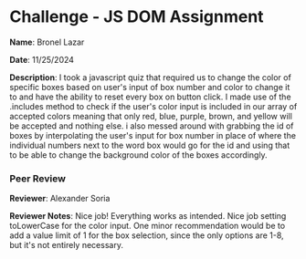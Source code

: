 # Challenge - JS DOM Assignment

**Name**: Bronel Lazar

**Date**: 11/25/2024

**Description**: I took a javascript quiz that required us to change the color of specific boxes based on user's input of box number and color to change it to and have the ability to reset every box on button click. I made use of the .includes method to check if the user's color input is included in our array of accepted colors meaning that only red, blue, purple, brown, and yellow will be accepted and nothing else. i also messed around with grabbing the id of boxes by interpolating the user's input for box number in place of where the individual numbers next to the word box would go for the id and using that to be able to change the background color of the boxes accordingly.

### Peer Review

**Reviewer**:  Alexander Soria

**Reviewer Notes**:  Nice job! Everything works as intended. Nice job setting toLowerCase for the color input. One minor recommendation would be to add a value limit of 1 for the box selection, since the only options are 1-8, but it's not entirely necessary.
